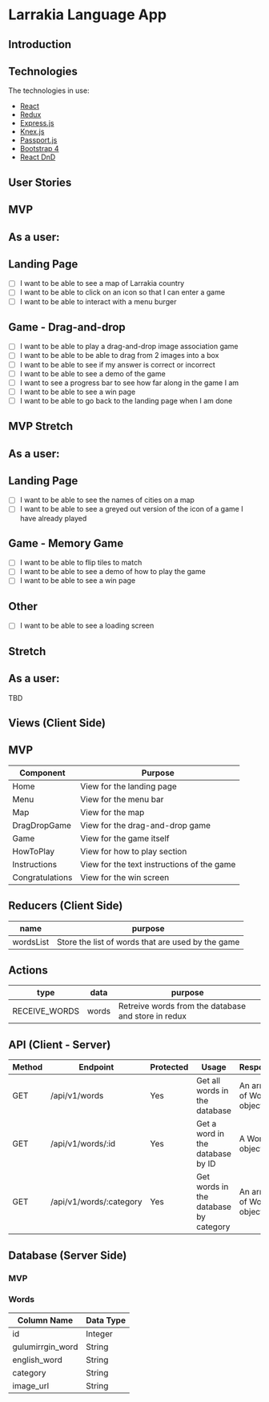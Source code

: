 # Larrakia Language App

## Introduction

## Technologies

The technologies in use:

* [React](https://reactjs.org/docs/getting-started.html)
* [Redux](https://redux.js.org/introduction/getting-started)
* [Express.js](https://expressjs.com/en/starter/installing.html)
* [Knex.js](http://knexjs.org/)
* [Passport.js](http://www.passportjs.org/docs/)
* [Bootstrap 4](https://getbootstrap.com/docs/4.4/getting-started/introduction/)
* [React DnD](https://react-dnd.github.io/react-dnd/about)

## User Stories
## MVP
## As a user:

## Landing Page
- [ ] I want to be able to see a map of Larrakia country
- [ ] I want to be able to click on an icon so that I can enter a game
- [ ] I want to be able to interact with a menu burger

## Game - Drag-and-drop
- [ ] I want to be able to play a drag-and-drop image association game
- [ ] I want to be able to be able to drag from 2 images into a box
- [ ] I want to be able to see if my answer is correct or incorrect
- [ ] I want to be able to see a demo of the game
- [ ] I want to see a progress bar to see how far along in the game I am
- [ ] I want to be able to see a win page
- [ ] I want to be able to go back to the landing page when I am done

## MVP Stretch

## As a user:

## Landing Page
- [ ] I want to be able to see the names of cities on a map
- [ ] I want to be able to see a greyed out version of the icon of a game I have already played

## Game - Memory Game
- [ ] I want to be able to flip tiles to match
- [ ] I want to be able to see a demo of how to play the game
- [ ] I want to be able to see a win page

## Other
- [ ] I want to be able to see a loading screen

## Stretch

## As a user:
TBD

## Views (Client Side)
## MVP
 | Component | Purpose |
 | --- | --- |
 | Home | View for the landing page
 | Menu | View for the menu bar
 | Map | View for the map
 | DragDropGame | View for the drag-and-drop game
 | Game | View for the game itself
 | HowToPlay | View for how to play section
 | Instructions | View for the text instructions of the game
 | Congratulations | View for the win screen

## Reducers (Client Side)
| name | purpose |
| --- | --- |
| wordsList | Store the list of words that are used by the game |
## Actions
| type | data | purpose |
| --- | --- | --- |
| RECEIVE_WORDS | words | Retreive words from the database and store in redux |

## API (Client - Server)

| Method | Endpoint | Protected | Usage | Response |
| --- | --- | --- | --- | --- |
| GET | /api/v1/words | Yes | Get all words in the database | An array of Words objects |
| GET | /api/v1/words/:id | Yes | Get a word in the database by ID | A Wor object |
| GET | /api/v1/words/:category | Yes | Get words in the database by category | An array of Words object |

## Database (Server Side)
### MVP

### Words
| Column Name | Data Type |
| --- | --- |
| id | Integer |
| gulumirrgin_word | String |
| english_word | String |
| category | String |
| image_url | String |

